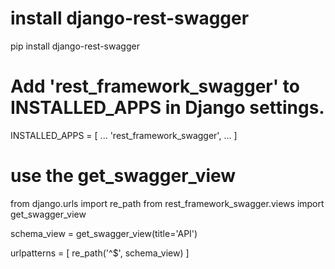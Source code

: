 # install django-rest-swagger
pip install django-rest-swagger

# Add 'rest_framework_swagger' to INSTALLED_APPS in Django settings.
INSTALLED_APPS = [
    ...
    'rest_framework_swagger',
    ...
]

# use the get_swagger_view
from django.urls import re_path
from rest_framework_swagger.views import get_swagger_view

schema_view = get_swagger_view(title='API')

urlpatterns = [
    re_path('^$', schema_view)
]
